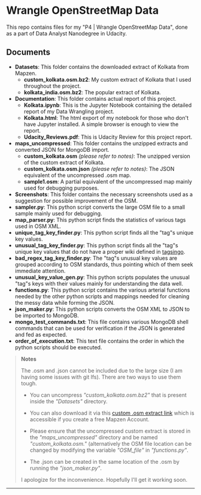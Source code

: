 Wrangle OpenStreetMap Data
==========================

This repo contains files for my "P4 | Wrangle OpenStreetMap Data", done as a part of Data Analyst Nanodegree in Udacity.



Documents
---------

* **Datasets**: This folder contains the downloaded extract of Kolkata from Mapzen.
	* **custom_kolkata.osm.bz2**: My custom extract of Kolkata that I used throughout the project.
	*  **kolkata_india.osm.bz2**: The popular extract of Kolkata.
* **Documentation**: This folder contains actual report of this project.
	*  **Kolkata.ipynb**: This is the Jupyter Notebook containing the detailed report of my Data Wrangling project.
	*  **Kolkata.html**: The html export of my notebook for those who don't have Jupyter installed. A simple browser is enough to view the report.
	*  **Udacity_Reviews.pdf**: This is Udacity Review for this project report.
* **maps_uncompressed**: This folder contains the unzipped extracts and converted JSON for MongoDB import.
	* **custom_kolkata.osm** *(please refer to notes)*: The unzipped version of the custom extract of Kolkata.
	* **custom_kolkata.osm.json** *(please refer to notes)*: The JSON equivalent of the uncompressed .osm map.
	* **sample1.osm**: A partial equivalent of the uncompressed map mainly used for debugging purposes.
* **Screenshots**: This folder contains the necessary screenshots used as a suggestion for possible improvement of the OSM.
* **sampler.py**: This python script converts the large OSM file to a small sample mainly used for debugging.
* **map_parser.py**: This python script finds the statistics of various tags used in OSM XML.
* **unique_tag_key_finder.py**: This python script finds all the "tag"s unique key values.
* **unusual_tag_key_finder.py**: This python script finds all the "tag"s unique key values that do not have a proper wiki defined in [tagsingo](https://taginfo.openstreetmap.org/).
* **bad_regex_tag_key_finder.py**: The "tag"s unusual key values are grouped according to OSM standards, thus pointing which of them seek immediate attention.
* **unusual_key_value_gen.py**: This python scripts populates the unusual "tag"s keys with their values mainly for understanding the data well.
* **functions.py**: This python script contains the various arterial functions needed by the other python scripts and mappings needed for cleaning the messy data while forming the JSON.
* **json_maker.py**: This python scripts converts the OSM XML to JSON to be imported to MongoDB.
* **mongo_test_commands.txt**: This file contains various MongoDB shell commands that can be used for verification if the JSON is generated and fed as expected.
* **order_of_execution.txt**: This text file contains the order in which the python scripts should be executed.

> **Notes**
>
> The .osm and .json cannot be included due to the large size (I am having some issues with git lfs). There are two ways to use them tough.
>
> * You can uncompress *"custom_kolkata.osm.bz2"* that is present inside the *"Datasets"* directory.
>
>* You can also download it via this [custom .osm extract link](https://mapzen.com/data/metro-extracts/your-extracts/320cb2360f25) which is accessible if you create a free Mapzen Account. 
>
>* Please ensure that the uncompressed custom extract is stored in the *"maps_uncompressed"* directory and be named *"custom_kolkata.osm."* (alternatively the OSM file location can be changed by modifying the variable *"OSM_file"* in *"functions.py"*. 
>
> * The .json can be created in the same location of the .osm by running the *"json_maker.py"*.
>
> I apologize for the inconvenience. Hopefully I'll get it working soon.

---
